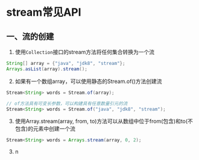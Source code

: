 # stream常见API

## 一、流的创建
1. 使用`Collection`接口的stream方法将任何集合转换为一个流
```java
String[] array = {"java", "jdk8", "stream"};
Arrays.asList(array).stream();
```
2. 如果有一个数组array，可以使用静态的Stream.of()方法创建流
```java
Stream<String> words = Stream.of(array);

// of方法具有可变长参数，可以构建具有任意数量引元的流
Stream<String> words = Stream.of("java", "jdk8", "stream");
```
3. 使用Array.stream(array, from, to)方法可以从数组中位于from(包含)和to(不包含)的元素中创建一个流
```java
Stream<String> words = Arrays.stream(array, 0, 2);
```
3.   n